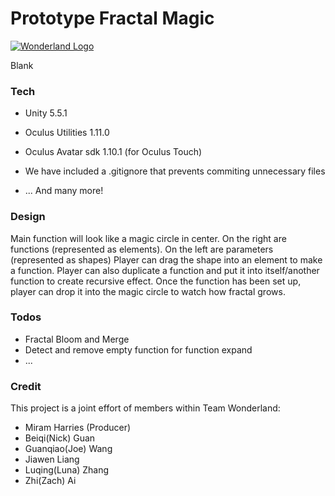 # Prototype Fractal Magic

[![Wonderland Logo](http://www.etc.cmu.edu/wp-content/uploads/2017/01/wonderland_logo.png)](http://www.etc.cmu.edu/projects/wonderland/)

Blank

### Tech

- Unity 5.5.1
- Oculus Utilities 1.11.0
- Oculus Avatar sdk 1.10.1 (for Oculus Touch)

- We have included a .gitignore that prevents commiting unnecessary files
- ... And many more!

### Design

Main function will look like a magic circle in center. On the right are functions (represented as elements). On the left are parameters (represented as shapes)
Player can drag the shape into an element to make a function. Player can also duplicate a function and put it into itself/another function to create recursive effect.
Once the function has been set up, player can drop it into the magic circle to watch how fractal grows.

### Todos

 - Fractal Bloom and Merge
 - Detect and remove empty function for function expand
 - ...

### Credit

This project is a joint effort of members within Team Wonderland:
- Miram Harries (Producer)
- Beiqi(Nick) Guan
- Guanqiao(Joe) Wang
- Jiawen Liang
- Luqing(Luna) Zhang
- Zhi(Zach) Ai
